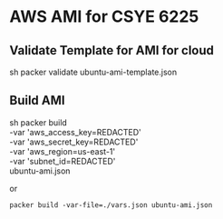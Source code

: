 # AWS AMI for CSYE 6225

## Validate Template for AMI for cloud

sh
packer validate ubuntu-ami-template.json



## Build AMI

sh
packer build \
    -var 'aws_access_key=REDACTED' \
    -var 'aws_secret_key=REDACTED' \
    -var 'aws_region=us-east-1' \
    -var 'subnet_id=REDACTED' \
    ubuntu-ami.json


or 

```
packer build -var-file=./vars.json ubuntu-ami.json